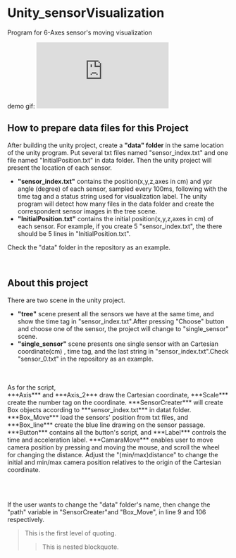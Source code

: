 # Unity_sensorVisualization
Program for 6-Axes sensor's moving visualization

demo gif:
![](https://github.com/ntu-as-cooklab/Unity_sensorVisualization/master/README.md)



## How to prepare data files for this Project ##

After building the unity project, create a **"data" folder** in the same location of the unity program. Put several txt files named "sensor_index.txt" and one file named "InitialPosition.txt" in data folder. Then the unity project will present the location of each sensor.

+ **"sensor_index.txt"** contains the position(x,y,z,axes in cm) and ypr angle (degree) of each sensor, sampled every 100ms, following with the time tag and a status string used for visualization label. The unity program will detect how many files in the data folder and create the correspondent sensor images in the tree scene.    
+ **"InitialPosition.txt"** contains the initial position(x,y,z,axes in cm) of each sensor. For example, if you create 5 "sensor_index.txt", the there should be 5 lines in "InitialPosition.txt".

Check the "data" folder in the repository as an example.



    
    
## About this project ## 

There are two scene in the unity project.  
+ **"tree"** scene present all the sensors we have at the same time, and show the time tag in "sensor_index.txt".After pressing "Choose" button and choose one of the sensor, the project will change to "single_sensor" scene.      
+ **"single_sensor"** scene presents one single sensor with an Cartesian coordinate(cm) , time tag, and the last string in "sensor_index.txt".Check "sensor_0.txt" in the repository as an example.
  
<br/>
<br/>
As for the script, <br/>
***Axis*** and ***Axis_2*** draw the Cartesian coordinate, ***Scale*** create the number tag on the coordinate.
***SensorCreater*** will create Box objects according to ***sensor_index.txt*** in datat folder.
***Box_Move*** load the sensors' position from txt files, and ***Box_line*** create the blue line drawing on the sensor passage.
***Button*** contains all the button's script, and ***Label*** controls the time and acceleration label.
***CamaraMove*** enables user to move camera position by pressing and moving the mouse, and scroll the wheel for changing the distance. Adjust the "(min/max)distance" to change the initial and min/max camera position relatives to the origin of the Cartesian coordinate.
  
    
        
        
If the user wants to change the "data" folder's name, then change the "path" variable in "SensorCreater"and "Box_Move", in line 9 and 106 respectively.



> This is the first level of quoting.
>
> > This is nested blockquote.
